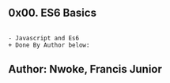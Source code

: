 ## 0x00. ES6 Basics

```

- Javascript and Es6
+ Done By Author below:

```
## Author: Nwoke, Francis Junior
